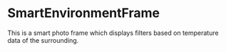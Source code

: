 # SmartEnvironmentFrame
This is a smart photo frame which displays filters based on temperature data of the surrounding. 
